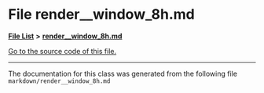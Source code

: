 
# File render\_\_window\_8h.md


[**File List**](files.md) **>** [**render\_\_window\_8h.md**](render____window__8h_8md.md)

[Go to the source code of this file.](render____window__8h_8md_source.md)



























------------------------------
The documentation for this class was generated from the following file `markdown/render__window_8h.md`